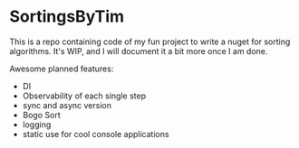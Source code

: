 # SortingsByTim
This is a repo containing code of my fun project to write a nuget for sorting algorithms. It's WIP, and I will document it a bit more once I am done.

Awesome planned features:
- DI
- Observability of each single step
- sync and async version
- Bogo Sort
- logging
- static use for cool console applications
